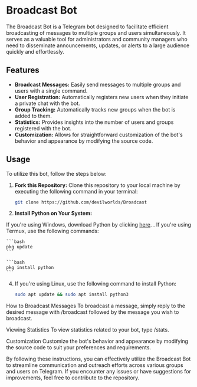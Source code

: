 # Broadcast Bot

The Broadcast Bot is a Telegram bot designed to facilitate efficient broadcasting of messages to multiple groups and users simultaneously. It serves as a valuable tool for administrators and community managers who need to disseminate announcements, updates, or alerts to a large audience quickly and effortlessly.

## Features

- **Broadcast Messages:** Easily send messages to multiple groups and users with a single command.
- **User Registration:** Automatically registers new users when they initiate a private chat with the bot.
- **Group Tracking:** Automatically tracks new groups when the bot is added to them.
- **Statistics:** Provides insights into the number of users and groups registered with the bot.
- **Customization:** Allows for straightforward customization of the bot's behavior and appearance by modifying the source code.

## Usage

To utilize this bot, follow the steps below:

1. **Fork this Repository:** Clone this repository to your local machine by executing the following command in your terminal:

   ```bash
   git clone https://github.com/devilworlds/Broadcast

2. **Install Python on Your System:**

  If you're using Windows, download Python by clicking [here](https://www.python.org/ftp/python/3.12.2/python-3.12.2-amd64.exe).
. If you're using Termux, use the following commands:

    ```bash
    pkg update
    ```

    ```bash
    pkg install python
    ```
4. If you're using Linux, use the following command to install Python:

   ```bash
   sudo apt update && sudo apt install python3


How to Broadcast Messages
To broadcast a message, simply reply to the desired message with /broadcast followed by the message you wish to broadcast.

Viewing Statistics
To view statistics related to your bot, type /stats.

Customization
Customize the bot's behavior and appearance by modifying the source code to suit your preferences and requirements.

By following these instructions, you can effectively utilize the Broadcast Bot to streamline communication and outreach efforts across various groups and users on Telegram. If you encounter any issues or have suggestions for improvements, feel free to contribute to the repository.

